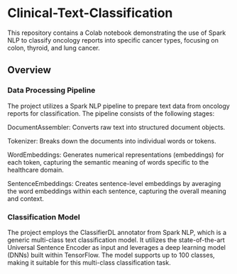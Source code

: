 # Clinical-Text-Classification

This repository contains a Colab notebook demonstrating the use of Spark NLP to classify oncology reports into specific cancer types, focusing on colon, thyroid, and lung cancer.

## Overview

### Data Processing Pipeline

The project utilizes a Spark NLP pipeline to prepare text data from oncology reports for classification. The pipeline consists of the following stages:

DocumentAssembler: Converts raw text into structured document objects.

Tokenizer: Breaks down the documents into individual words or tokens.

WordEmbeddings: Generates numerical representations (embeddings) for each token, capturing the semantic meaning of words specific to the healthcare domain.

SentenceEmbeddings: Creates sentence-level embeddings by averaging the word embeddings within each sentence, capturing the overall meaning and context.

### Classification Model

The project employs the ClassifierDL annotator from Spark NLP, which is a generic multi-class text classification model. It utilizes the state-of-the-art Universal Sentence Encoder as input and leverages a deep learning model (DNNs) built within TensorFlow. The model supports up to 100 classes, making it suitable for this multi-class classification task.

